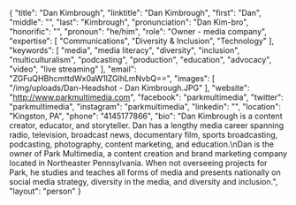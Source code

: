 {
  "title": "Dan Kimbrough",
  "linktitle": "Dan Kimbrough",
  "first": "Dan",
  "middle": "",
  "last": "Kimbrough",
  "pronunciation": "Dan Kim-bro",
  "honorific": "",
  "pronoun": "he/him",
  "role": "Owner - media company",
  "expertise": [
    "Communications",
    "Diversity & Inclusion",
    "Technology"
  ],
  "keywords": [
    "media",
    "media literacy",
    "diversity",
    "inclusion",
    "multiculturalism",
    "podcasting",
    "production",
    "education",
    "advocacy",
    "video",
    "live streaming"
  ],
  "email": "ZGFuQHBhcmttdWx0aW1lZGlhLmNvbQ==",
  "images": [
    "/img/uploads/Dan-Headshot - Dan Kimbrough.JPG"
  ],
  "website": "http://www.parkmultimedia.com",
  "facebook": "parkmultimedia",
  "twitter": "parkmultimedia",
  "instagram": "parkmultimedia",
  "linkedin": "",
  "location": "Kingston, PA",
  "phone": "4145177866",
  "bio": "Dan Kimbrough is a content creator, educator, and storyteller. Dan has a lengthy media career spanning radio, television, broadcast news, documentary film, sports broadcasting, podcasting, photography, content marketing, and education.\nDan is the owner of Park Multimedia, a content creation and brand marketing company located in Northeaster Pennsylvania. When not overseeing projects for Park, he studies and teaches all forms of media and presents nationally on social media strategy, diversity in the media, and diversity and inclusion.",
  "layout": "person"
}
